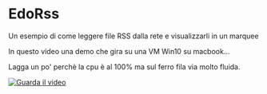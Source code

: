 # EdoRss
Un esempio di come leggere file RSS dalla rete e visualizzarli in un marquee

In questo video una demo che gira su una VM Win10 su macbook...

Lagga un po' perchè la cpu è al 100% ma sul ferro fila via molto fluida.

[![Guarda il video](https://img.youtube.com/vi/m1wVEYlyA1w/hqdefault.jpg)](https://youtu.be/m1wVEYlyA1w)

